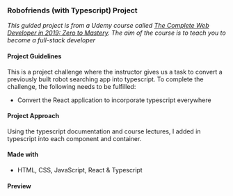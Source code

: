 ### Robofriends (with Typescript) Project

_This guided project is from a Udemy course called [The Complete Web Developer in 2019: Zero to Mastery](https://www.udemy.com/the-complete-web-developer-zero-to-mastery/). The aim of the course is to teach you to become a full-stack developer_

#### Project Guidelines
This is a project challenge where the instructor gives us a task to convert a previously built robot searching app into typescript.
To complete the challenge, the following needs to be fulfilled:
- Convert the React application to incorporate typescript everywhere

#### Project Approach

Using the typescript documentation and course lectures, I added in typescript into each component and container. 

#### Made with
- HTML, CSS, JavaScript, React & Typescript

#### Preview
